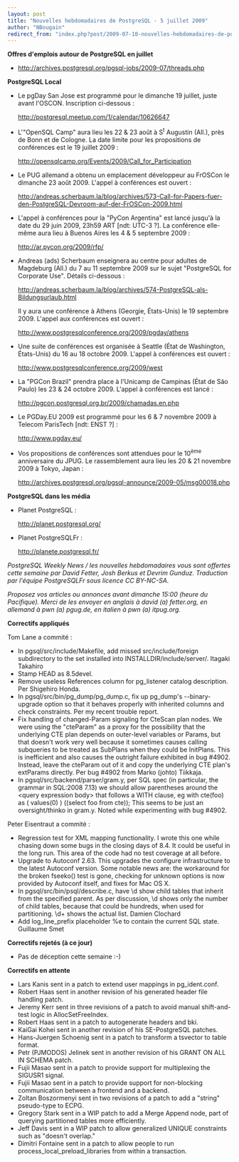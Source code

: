 ```yaml
---
layout: post
title: "Nouvelles hebdomadaires de PostgreSQL - 5 juillet 2009"
author: "NBougain"
redirect_from: "index.php?post/2009-07-10-nouvelles-hebdomadaires-de-postgresql-5-juillet-2009 "
---
```




<p><strong>Offres d'emplois autour de PostgreSQL en juillet</strong></p>

<ul>

<li><a target="_blank" href="http://archives.postgresql.org/pgsql-jobs/2009-07/threads.php">http://archives.postgresql.org/pgsql-jobs/2009-07/threads.php</a></li>

</ul>

<p><strong>PostgreSQL Local</strong></p>

<ul>

<li>Le pgDay San Jose est programm&eacute; pour le dimanche 19 juillet, juste avant l'OSCON. Inscription ci-dessous&nbsp;: 

<a target="_blank" href="http://postgresql.meetup.com/1/calendar/10626647">http://postgresql.meetup.com/1/calendar/10626647</a></li>

<li>L'"OpenSQL Camp" aura lieu les 22 &amp; 23 ao&ucirc;t &agrave; S<sup>t</sup> Augustin (All.), pr&egrave;s de Bonn et de Cologne. La date limite pour les propositions de conf&eacute;rences est le 19 juillet 2009&nbsp;: 

<a target="_blank" href="http://opensqlcamp.org/Events/2009/Call_for_Participation">http://opensqlcamp.org/Events/2009/Call_for_Participation</a></li>

<li>Le PUG allemand a obtenu un emplacement d&eacute;veloppeur au FrOSCon le dimanche 23 ao&ucirc;t 2009. L'appel &agrave; conf&eacute;rences est ouvert&nbsp;: 

<a target="_blank" href="http://andreas.scherbaum.la/blog/archives/573-Call-for-Papers-fuer-den-PostgreSQL-Devroom-auf-der-FrOSCon-2009.html">http://andreas.scherbaum.la/blog/archives/573-Call-for-Papers-fuer-den-PostgreSQL-Devroom-auf-der-FrOSCon-2009.html</a></li>

<li>L'appel &agrave; conf&eacute;rences pour la "PyCon Argentina" est lanc&eacute; jusqu'&agrave; la date du 29 juin 2009, 23h59 ART [ndt: UTC-3 ?]. La conf&eacute;rence elle-m&ecirc;me aura lieu &agrave; Buenos Aires les 4 &amp; 5 septembre 2009&nbsp;: 

<a target="_blank" href="http://ar.pycon.org/2009/rfp/">http://ar.pycon.org/2009/rfp/</a></li>

<li>Andreas (ads) Scherbaum enseignera au centre pour adultes de Magdeburg (All.) du 7 au 11 septembre 2009 sur le sujet "PostgreSQL for Corporate Use". D&eacute;tails ci-dessous&nbsp;: 

<a target="_blank" href="http://andreas.scherbaum.la/blog/archives/574-PostgreSQL-als-Bildungsurlaub.html">http://andreas.scherbaum.la/blog/archives/574-PostgreSQL-als-Bildungsurlaub.html</a></li>

<li style="list-style: none; display: inline">

<p>Il y aura une conf&eacute;rence &agrave; Athens (Georgie, &Eacute;tats-Unis) le 19 septembre 2009. L'appel aux conf&eacute;rences est ouvert&nbsp;: 

<a target="_blank" href="http://www.postgresqlconference.org/2009/pgday/athens">http://www.postgresqlconference.org/2009/pgday/athens</a></p>

</li>

<li>Une suite de conf&eacute;rences est organis&eacute;e &agrave; Seattle (&Eacute;tat de Washington, &Eacute;tats-Unis) du 16 au 18 octobre 2009. L'appel &agrave; conf&eacute;rences est ouvert&nbsp;: 

<a target="_blank" href="http://www.postgresqlconference.org/2009/west">http://www.postgresqlconference.org/2009/west</a></li>

<li>La "PGCon Brazil" prendra place &agrave; l'Unicamp de Campinas (&Eacute;tat de S&atilde;o Paulo) les 23 &amp; 24 octobre 2009. L'appel &agrave; conf&eacute;rences est lanc&eacute;&nbsp;: 

<a target="_blank" href="http://pgcon.postgresql.org.br/2009/chamadas.en.php">http://pgcon.postgresql.org.br/2009/chamadas.en.php</a></li>

<li>Le PGDay.EU 2009 est programm&eacute; pour les 6 &amp; 7 novembre 2009 &agrave; Telecom ParisTech [ndt: ENST ?]&nbsp;: 

<a target="_blank" href="http://www.pgday.eu/">http://www.pgday.eu/</a></li>

<li>Vos propositions de conf&eacute;rences sont attendues pour le 10<sup>&egrave;me</sup> anniversaire du JPUG. Le rassemblement aura lieu les 20 &amp; 21 novembre 2009 &agrave; Tokyo, Japan&nbsp;: 

<a target="_blank" href="http://archives.postgresql.org/pgsql-announce/2009-05/msg00018.php">http://archives.postgresql.org/pgsql-announce/2009-05/msg00018.php</a></li>

</ul>

<p><strong>PostgreSQL dans les m&eacute;dia</strong></p>

<ul>

<li>Planet PostgreSQL&nbsp;: 

<a target="_blank" href="http://planet.postgresql.org/">http://planet.postgresql.org/</a></li>

<li>Planet PostgreSQLFr&nbsp;: 

<a target="_blank" href="http://planete.postgresql.fr/">http://planete.postgresql.fr/</a></li>

</ul>

<p><i>PostgreSQL Weekly News / les nouvelles hebdomadaires vous sont offertes cette semaine par David Fetter, Josh Berkus et Devrim Gunduz. Traduction par l'&eacute;quipe PostgreSQLFr sous licence CC BY-NC-SA.</i></p>

<p><i>Proposez vos articles ou annonces avant dimanche 15:00 (heure du Pacifique). Merci de les envoyer en anglais &agrave; david (a) fetter.org, en allemand &agrave; pwn (a) pgug.de, en italien &agrave; pwn (a) itpug.org.</i></p>

<p><strong>Correctifs appliqu&eacute;s</strong></p>

<p>Tom Lane a commit&eacute;&nbsp;:</p>

<ul>

<li>In pgsql/src/include/Makefile, add missed src/include/foreign subdirectory to the set installed into INSTALLDIR/include/server/. Itagaki Takahiro</li>

<li>Stamp HEAD as 8.5devel.</li>

<li>Remove useless References column for pg_listener catalog description. Per Shigehiro Honda.</li>

<li>In pgsql/src/bin/pg_dump/pg_dump.c, fix up pg_dump's --binary-upgrade option so that it behaves properly with inherited columns and check constraints. Per my recent trouble report.</li>

<li>Fix handling of changed-Param signaling for CteScan plan nodes. We were using the "cteParam" as a proxy for the possibility that the underlying CTE plan depends on outer-level variables or Params, but that doesn't work very well because it sometimes causes calling subqueries to be treated as SubPlans when they could be InitPlans. This is inefficient and also causes the outright failure exhibited in bug #4902. Instead, leave the cteParam out of it and copy the underlying CTE plan's extParams directly. Per bug #4902 from Marko (johto) Tiikkaja.</li>

<li>In pgsql/src/backend/parser/gram.y, per SQL spec (in particular, the grammar in SQL:2008 7.13) we should allow parentheses around the &lt;query expression body&gt; that follows a WITH clause, eg with cte(foo) as ( values(0) ) ((select foo from cte)); This seems to be just an oversight/thinko in gram.y. Noted while experimenting with bug #4902.</li>

</ul>

<p>Peter Eisentraut a commit&eacute;&nbsp;:</p>

<ul>

<li>Regression test for XML mapping functionality. I wrote this one while chasing down some bugs in the closing days of 8.4. It could be useful in the long run. This area of the code had no test coverage at all before.</li>

<li>Upgrade to Autoconf 2.63. This upgrades the configure infrastructure to the latest Autoconf version. Some notable news are: the workaround for the broken fseeko() test is gone, checking for unknown options is now provided by Autoconf itself, and fixes for Mac OS X.</li>

<li>In pgsql/src/bin/psql/describe.c, have \d show child tables that inherit from the specified parent. As per discussion, \d shows only the number of child tables, because that could be hundreds, when used for partitioning. \d+ shows the actual list. Damien Clochard</li>

<li>Add log_line_prefix placeholder %e to contain the current SQL state. Guillaume Smet</li>

</ul>

<p><strong>Correctifs rejet&eacute;s (&agrave; ce jour)</strong></p>

<ul>

<li>Pas de d&eacute;ception cette semaine&nbsp;:-)</li>

</ul>

<p><strong>Correctifs en attente</strong></p>

<ul>

<li>Lars Kanis sent in a patch to extend user mappings in pg_ident.conf.</li>

<li>Robert Haas sent in another revision of his generated header file handling patch.</li>

<li>Jeremy Kerr sent in three revisions of a patch to avoid manual shift-and-test logic in AllocSetFreeIndex.</li>

<li>Robert Haas sent in a patch to autogenerate headers and bki.</li>

<li>KaiGai Kohei sent in another revision of his SE-PostgreSQL patches.</li>

<li>Hans-Juergen Schoenig sent in a patch to transform a tsvector to table format.</li>

<li>Petr (PJMODOS) Jelinek sent in another revision of his GRANT ON ALL IN SCHEMA patch.</li>

<li>Fujii Masao sent in a patch to provide support for multiplexing the SIGUSR1 signal.</li>

<li>Fujii Masao sent in a patch to provide support for non-blocking communication between a frontend and a backend.</li>

<li>Zoltan Boszormenyi sent in two revisions of a patch to add a "string" pseudo-type to ECPG.</li>

<li>Gregory Stark sent in a WIP patch to add a Merge Append node, part of querying partitioned tables more efficiently.</li>

<li>Jeff Davis sent in a WIP patch to allow generalized UNIQUE constraints such as "doesn't overlap."</li>

<li>Dimitri Fontaine sent in a patch to allow people to run process_local_preload_libraries from within a transaction.</li>

</ul>